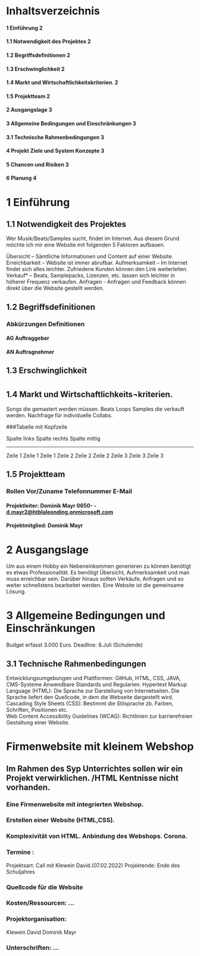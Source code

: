 # Inhaltsverzeichnis
#### 1	Einführung	2
#### 1.1	Notwendigkeit des Projektes	2
#### 1.2	Begriffsdefinitionen	2
#### 1.3	Erschwinglichkeit	2
#### 1.4	Markt und Wirtschaftlichkeitskriterien.	2
#### 1.5	Projektteam	2
#### 2	Ausgangslage	3
#### 3	Allgemeine Bedingungen und Einschränkungen	3
#### 3.1 Technische Rahmenbedingungen	3
#### 4	Projekt Ziele und System Konzepte	3
#### 5 Chancen und Risiken	3
#### 6 Planung	4

# 1	Einführung
## 1.1	Notwendigkeit des Projektes 

Wer Musik/Beats/Samples sucht, findet im Internet.
Aus diesem Grund möchte ich mir eine Website mit folgenden 5 Faktoren aufbauen.

Übersicht – 		Sämtliche Informationen und Content auf 			einer Website.
Erreichbarkeit – 	Website ist immer abrufbar. 
Aufmerksamkeit – 	Im Internet findet sich alles leichter. 				Zufriedene Kunden können den Link 				weiterleiten.
Verkauf* – 		Beats, Samplepacks, Lizenzen, etc. lassen 			sich leichter in höherer Frequenz verkaufen.
Anfragen - 		Anfragen und Feedback können direkt über 			die Website gestellt werden.


## 1.2	Begriffsdefinitionen  

### Abkürzungen	Definitionen
#### AG	Auftraggeber
#### AN	Auftragnehmer

## 1.3	Erschwinglichkeit
#

## 1.4	Markt und Wirtschaftlichkeits¬kriterien.
Songs die gemastert werden müssen.
Beats Loops Samples die verkauft werden.
Nachfrage für individuelle Collabs.


###Tabelle mit Kopfzeile

Spalte links              Spalte rechts    Spalte mittig
-----------------   ------------------- -------------------
Zeile 1             Zeile 1             Zeile 1
Zeile 2             Zeile 2             Zeile 2
Zeile 3             Zeile 3             Zeile 3




## 1.5	Projektteam
### Rollen 	Vor/Zuname	Telefonnummer	E-Mail
#### Projektleiter:   	Dominik Mayr 0650- - d.mayr2@htblaleonding.onmicrosoft.com
#### Projektmitglied: 	Dominik Mayr

# 2	Ausgangslage

Um aus einem Hobby ein Nebeneinkommen generieren zu können benötigt es etwas Professionalität.
Es benötigt Übersicht, Aufmerksamkeit und man muss erreichbar sein. 
Darüber hinaus sollten Verkäufe, Anfragen und so weiter schnellstens bearbeitet werden.
Eine Website ist die gemeinsame Lösung.
   

# 3	Allgemeine Bedingungen und Einschränkungen

Budget erfasst 3.000 Euro.
Deadline: 8.Juli (Schulende)

## 3.1 Technische Rahmenbedingungen 

Entwicklungsumgebungen und Plattformen: GitHub, HTML, CSS, JAVA, CMS-Systeme
Anwendbare Standards und Regularien: 
Hypertext Markup Language (HTML): Die Sprache zur Darstellung von Internetseiten.
Die Sprache liefert den Quellcode, in dem die Webseite dargestellt wird. 
Cascading Style Sheets (CSS): Bestimmt die Stilsprache zb. Farben, Schriften, Positionen etc.  
Web Content Accessibility Guidelines (WCAG): Richtlinien zur barrierefreien Gestaltung einer Website.

























# Firmenwebsite mit kleinem Webshop 
## Im Rahmen des Syp Unterrichtes sollen wir ein Projekt verwirklichen. /HTML Kentnisse nicht vorhanden.
### Eine Firmenwebsite mit integrierten Webshop. 
### Erstellen einer Website (HTML,CSS).
### Komplexivität von HTML. Anbindung des Webshops. Corona.
### Termine :
Projektsart: Call mit Klewein David.(07.02.2022)
Projektende: Ende des Schuljahres
### Quellcode für die Website

### Kosten/Ressourcen: ...
### Projektorganisation:
Klewein David
Dominik Mayr
### Unterschriften: ...
